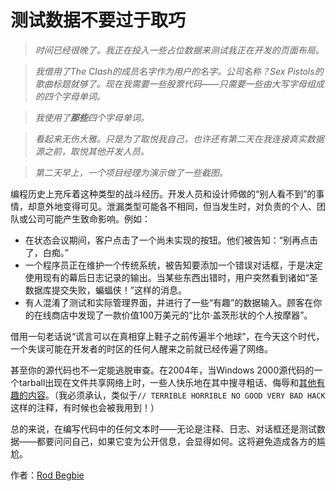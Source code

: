 # 测试数据不要过于取巧

> *时间已经很晚了。我正在投入一些占位数据来测试我正在开发的页面布局。*

> *我借用了The Clash的成员名字作为用户的名字。公司名称？Sex Pistols的歌曲标题就够了。现在我需要一些股票代码——只需要一些由大写字母组成的四个字母单词。*

> *我使用了**那些**四个字母单词。*

> *看起来无伤大雅。只是为了取悦我自己，也许还有第二天在我连接真实数据源之前，取悦其他开发人员。*

> *第二天早上，一个项目经理为演示做了一些截图。*

编程历史上充斥着这种类型的战斗经历。开发人员和设计师做的“别人看不到”的事情，却意外地变得可见。泄漏类型可能各不相同，但当发生时，对负责的个人、团队或公司可能产生致命影响。例如：

- 在状态会议期间，客户点击了一个尚未实现的按钮。他们被告知：“别再点击了，白痴。”
- 一个程序员正在维护一个传统系统，被告知要添加一个错误对话框，于是决定使用现有的幕后日志记录的输出。当某些东西出错时，用户突然看到诸如“圣数据库提交失败，蝙蝠侠！”这样的消息。
- 有人混淆了测试和实际管理界面，并进行了一些“有趣”的数据输入。顾客在你的在线商店中发现了一款价值100万美元的“比尔·盖茨形状的个人按摩器”。

借用一句老话说“谎言可以在真相穿上鞋子之前传遍半个地球”，在今天这个时代，一个失误可能在开发者的时区的任何人醒来之前就已经传遍了网络。

甚至你的源代码也不一定能逃脱审查。在2004年，当Windows 2000源代码的一个tarball出现在文件共享网络上时，一些人快乐地在其中搜寻粗话、侮辱和[其他有趣的内容](http://www.kuro5hin.org/story/2004/2/15/71552/7795)。（我必须承认，类似于`// TERRIBLE HORRIBLE NO GOOD VERY BAD HACK`这样的注释，有时候也会被我用到！）

总的来说，在编写代码中的任何文本时——无论是注释、日志、对话框还是测试数据——都要问问自己，如果它变为公开信息，会显得如何。这将避免造成各方的尴尬。

作者：[Rod Begbie](http://programmer.97things.oreilly.com/wiki/index.php/Rod_Begbie)